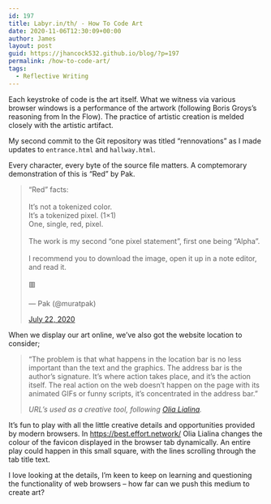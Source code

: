 ```yaml
---
id: 197
title: Labyr.in/th/ - How To Code Art
date: 2020-11-06T12:30:09+00:00
author: James
layout: post
guid: https://jhancock532.github.io/blog/?p=197
permalink: /how-to-code-art/
tags:
  - Reflective Writing
---
```

Each keystroke of code is the art itself. What we witness via various browser windows is a performance of the artwork (following Boris Groys&#8217;s reasoning from In the Flow). The practice of artistic creation is melded closely with the artistic artifact.

<!--more-->

My second commit to the Git repository was titled &#8220;rennovations&#8221; as I made updates to `entrance.html` and `hallway.html`.

Every character, every byte of the source file matters. A comptemorary demonstration of this is &#8220;Red&#8221; by Pak.

<blockquote class="twitter-tweet">
  <p dir="ltr" lang="en">
    &#8220;Red&#8221; facts:<br /><br />It&#8217;s not a tokenized color.<br />It&#8217;s a tokenized pixel. (1&#215;1)<br />One, single, red, pixel.<br /><br />The work is my second &#8220;one pixel statement&#8221;, first one being &#8220;Alpha&#8221;.<br /><br />I recommend you to download the image, open it up in a note editor, and read it.<br /><br />🟥
  </p>— Pak (@muratpak) 
  
  <a href="https://twitter.com/muratpak/status/1285799829990453250?ref_src=twsrc%5Etfw">July 22, 2020</a>
</blockquote>

When we display our art online, we&#8217;ve also got the website location to consider;

<blockquote class="wp-block-quote">
  <p>
    &#8220;The problem is that what happens in the location bar is no less important than the text and the graphics. The address bar is the author’s signature. It’s where action takes place, and it’s the action itself. The real action on the web doesn’t happen on the page with its animated GIFs or funny scripts, it’s concentrated in the address bar.&#8221;
  </p>
  
  <cite>URL&#8217;s used as a creative tool, following <a href="http://sexmagazine.us/articles/olia-lialina/1">Olia Lialina</a>.</cite>
</blockquote>

It&#8217;s fun to play with all the little creative details and opportunities provided by modern browsers. In <https://best.effort.network/> Olia Lialina changes the colour of the favicon displayed in the browser tab dynamically. An entire play could happen in this small square, with the lines scrolling through the tab title text.

I love looking at the details, I&#8217;m keen to keep on learning and questioning the functionality of web browsers &#8211; how far can we push this medium to create art?